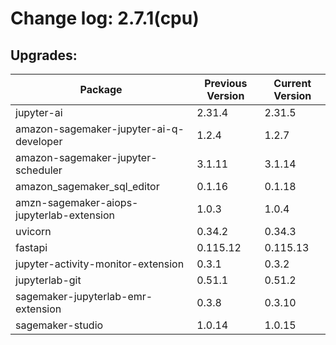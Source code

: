 # Change log: 2.7.1(cpu)

## Upgrades: 

Package | Previous Version | Current Version
---|---|---
jupyter-ai|2.31.4|2.31.5
amazon-sagemaker-jupyter-ai-q-developer|1.2.4|1.2.7
amazon-sagemaker-jupyter-scheduler|3.1.11|3.1.14
amazon_sagemaker_sql_editor|0.1.16|0.1.18
amzn-sagemaker-aiops-jupyterlab-extension|1.0.3|1.0.4
uvicorn|0.34.2|0.34.3
fastapi|0.115.12|0.115.13
jupyter-activity-monitor-extension|0.3.1|0.3.2
jupyterlab-git|0.51.1|0.51.2
sagemaker-jupyterlab-emr-extension|0.3.8|0.3.10
sagemaker-studio|1.0.14|1.0.15
